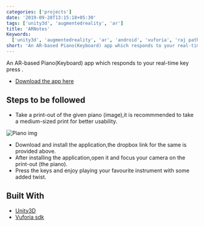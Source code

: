```yaml
---
categories: ['projects']
date: '2019-09-28T13:15:18+05:30'
tags: ['unity3d', 'augmentedreality', 'ar']
title: 'ARNotes'
Keywords:
  ['unity3d', 'augmentedreality', 'ar', 'android', 'vuforia', 'raj pathare']
short: 'An AR-based Piano(Keyboard) app which responds to your real-time key press.'
---
```


An AR-based Piano(Keyboard) app which responds to your real-time key press .

- [Download the app here](https://www.dropbox.com/s/qfm3fkki705sx7b/ARNotes.apk)

## Steps to be followed

- Take a print-out of the given piano (image),it is recommmended to take a medium-sized print for better usability.

<!-- ![piano2](https://user-images.githubusercontent.com/31897425/41667362-627207a0-74ca-11e8-857f-dfa96e5a36b6.jpg) -->

![Piano img](../../images/p1.jpg)

- Download and install the application,the dropbox link for the same is provided above.
- After installing the application,open it and focus your camera on the print-out (the piano).
- Press the keys and enjoy playing your favourite instrument with some added twist.

## Built With

- [Unity3D](https://unity3d.com/)
- [Vuforia sdk](https://www.vuforia.com/)
